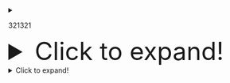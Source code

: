 <details><summary><p>321321</p></summary>

  ## Heading
  1. A numbered
  2. list
     * With some
     * Sub bullets
</details>


<details>
  <summary style="font-size: 50px">Click to expand!</summary>

  ## Heading
  1. A numbered
  2. list
     * With some
     * Sub bullets
</details>



<details>
  <summary >Click to expand!</summary>

  ## Heading
  1. A numbered
  2. list
     * With some
     * Sub bullets
</details>
